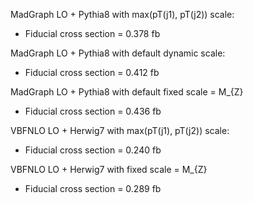 MadGraph LO + Pythia8 with max(pT(j1), pT(j2)) scale:

* Fiducial cross section = 0.378 fb

MadGraph LO + Pythia8 with default dynamic scale:

* Fiducial cross section = 0.412 fb

MadGraph LO + Pythia8 with default fixed scale = M_{Z}

* Fiducial cross section = 0.436 fb

VBFNLO LO + Herwig7 with max(pT(j1), pT(j2)) scale:

* Fiducial cross section = 0.240 fb

VBFNLO LO + Herwig7 with fixed scale = M_{Z}

* Fiducial cross section = 0.289 fb
